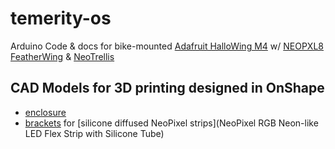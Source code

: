 # temerity-os

Arduino Code &amp; docs for bike-mounted [Adafruit HalloWing M4](https://www.adafruit.com/product/4300) w/ [NEOPXL8 FeatherWing](https://www.adafruit.com/product/3249) & [NeoTrellis](https://learn.adafruit.com/adafruit-neotrellis)

## CAD Models for 3D printing designed in OnShape

- [enclosure](https://cad.onshape.com/documents/c0d84c6ffa9bdc5b4e96d84a/w/ab7fa442840c19dcdb86b606/e/6a70e81d8de3d289a5feaf4a?renderMode=0&uiState=6282715ed8c5dc67710ff45d)
- [brackets](https://cad.onshape.com/documents/a2c029861f4f6949a2b490da/w/bb1c7454e5ed916324910a7b/e/fb98fe964bbb7c3be6a0288d?renderMode=0&uiState=6282724977f99b45e28dc207) for [silicone diffused NeoPixel strips](NeoPixel RGB Neon-like LED Flex Strip with Silicone Tube)
